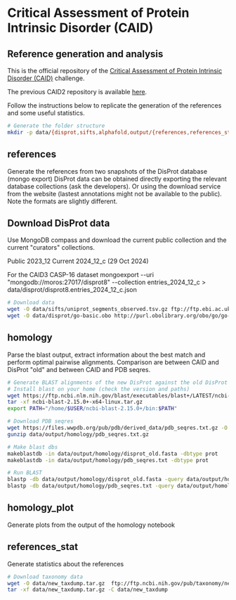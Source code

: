 # Critical Assessment of Protein Intrinsic Disorder (CAID) 

## Reference generation and analysis

This is the official repository of the [Critical Assessment of Protein Intrinsic Disorder (CAID)](https://caid.idpcentral.org/) challenge.

The previous CAID2 repository is available [here](https://github.com/BioComputingUP/caid2-reference).

Follow the instructions below to replicate the generation of the references and some useful statistics.

```bash
# Generate the folder structure
mkdir -p data/{disprot,sifts,alphafold,output/{references,references_stat,references_merge_analysis,homology,new_taxdump}}
````

## references
Generate the references from two snapshots of the DisProt database (mongo export)
DisProt data can be obtained directly exporting the relevant database collections (ask the developers). 
Or using the download service from the website (lastest annotations might not be available to the public). 
Note the formats are slightly different.

## Download DisProt data
Use MongoDB compass and download the current public collection and
the current "curators" collections.

Public 2023_12
Current 2024_12_c (29 Oct 2024)

For the CAID3 CASP-16 dataset
mongoexport --uri "mongodb://moros:27017/disprot8" --collection entries_2024_12_c > data/disprot/disprot8.entries_2024_12_c.json


```bash
# Download data
wget -O data/sifts/uniprot_segments_observed.tsv.gz ftp://ftp.ebi.ac.uk/pub/databases/msd/sifts/flatfiles/tsv/uniprot_segments_observed.tsv.gz
wget -O data/disprot/go-basic.obo http://purl.obolibrary.org/obo/go/go-basic.obo
```

## homology
Parse the blast output, extract information about the best match and perform optimal 
pairwise alignments.
Comparison are between CAID and DisProt "old" and between
CAID and PDB seqres.

```bash
# Generate BLAST alignments of the new DisProt against the old DisProt and against PDB seqres
# Install blast on your home (check the version and paths)
wget https://ftp.ncbi.nlm.nih.gov/blast/executables/blast+/LATEST/ncbi-blast-2.15.0+-x64-linux.tar.gz
tar -xf ncbi-blast-2.15.0+-x64-linux.tar.gz
export PATH="/home/$USER/ncbi-blast-2.15.0+/bin:$PATH" 

# Download PDB seqres
wget https://files.wwpdb.org/pub/pdb/derived_data/pdb_seqres.txt.gz -O data/output/homology/pdb_seqres.txt.gz
gunzip data/output/homology/pdb_seqres.txt.gz

# Make blast dbs
makeblastdb -in data/output/homology/disprot_old.fasta -dbtype prot
makeblastdb -in data/output/homology/pdb_seqres.txt -dbtype prot

# Run BLAST
blastp -db data/output/homology/disprot_old.fasta -query data/output/homology/disprot_new.fasta -out data/output/homology/disprot_new_old.blast -outfmt 6 -num_threads 12
blastp -db data/output/homology/pdb_seqres.txt -query data/output/homology/disprot_new.fasta -out data/output/homology/disprot_new_pdb.blast -outfmt 6 -num_threads 12
```

## homology_plot
Generate plots from the output of the homology notebook


## references_stat
Generate statistics about the references

```bash
# Download taxonomy data
wget -O data/new_taxdump.tar.gz  ftp://ftp.ncbi.nih.gov/pub/taxonomy/new_taxdump/new_taxdump.tar.gz
tar -xf data/new_taxdump.tar.gz -C data/new_taxdump
```
